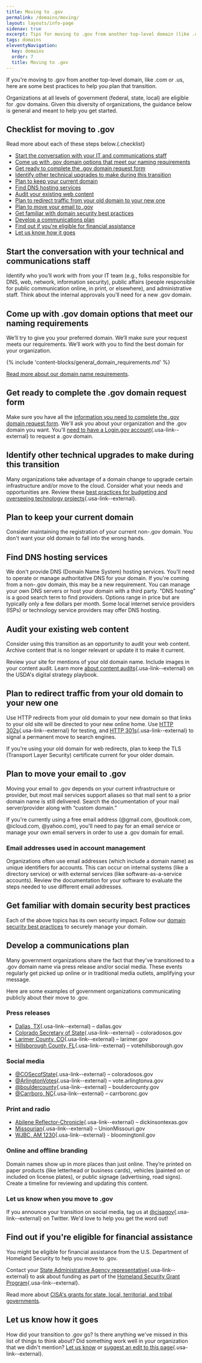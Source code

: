 ```yaml
---
title: Moving to .gov
permalink: /domains/moving/
layout: layouts/info-page
sidenav: true
excerpt: Tips for moving to .gov from another top-level domain (like .com or .us)
tags: domains
eleventyNavigation:
  key: domains
  order: 7
  title: Moving to .gov
---
```


If you're moving to .gov from another top-level domain, like .com or .us, here are some best practices to help you plan that transition.

Organizations at all levels of government (federal, state, local) are eligible for .gov domains. Given this diversity of organizations, the guidance below is general and meant to help you get started.


## Checklist for moving to .gov

Read more about each of these steps below.{.checklist}
- [Start the conversation with your IT and communications staff](#start-the-conversation-with-your-technical-and-communications-staff)
- [Come up with .gov domain options that meet our naming requirements](#come-up-with-.gov-domain-options-that-meet-our-naming-requirements)
- [Get ready to complete the .gov domain request form](#get-ready-to-complete-the-.gov-domain-request-form)
- [Identify other technical upgrades to make during this transition](#identify-other-technical-upgrades-to-make-during-this-transition)
- [Plan to keep your current domain](#plan-to-keep-your-current-domain)
- [Find DNS hosting services](#find-dns-hosting-services)
- [Audit your existing web content](#audit-your-existing-web-content)
- [Plan to redirect traffic from your old domain to your new one](#plan-to-redirect-traffic-from-your-old-domain-to-your-new-one)
- [Plan to move your email to .gov](#plan-to-move-your-email-to-.gov)
- [Get familiar with domain security best practices](#get-familiar-with-domain-security-best-practices)
- [Develop a communications plan](#develop-a-communications-plan)
- [Find out if you're eligible for financial assistance](#find-out-if-you're-eligible-for-financial-assistance)
- [Let us know how it goes](#let-us-know-how-it-goes)


## Start the conversation with your technical and communications staff

Identify who you’ll work with from your IT team (e.g., folks responsible for DNS, web, network, information security), public affairs (people responsible for public communication online, in print, or elsewhere), and administrative staff. Think about the internal approvals you’ll need for a new .gov domain.



## Come up with .gov domain options that meet our naming requirements

We’ll try to give you your preferred domain. We’ll make sure your request meets our requirements. We’ll work with you to find the best domain for your organization.

{% include 'content-blocks/general_domain_requirements.md' %}

[Read more about our domain name requirements](../requirements/).


## Get ready to complete the .gov domain request form

Make sure you have all the [information you need to complete the .gov domain request form](../before/). We'll ask you about your organization and the .gov domain you want. You'll [need to have a Login.gov account](https://login.gov/help/get-started/create-your-account/){.usa-link--external} to request a .gov domain.


## Identify other technical upgrades to make during this transition

Many organizations take advantage of a domain change to upgrade certain infrastructure and/or move to the cloud. Consider what your needs and opportunities are. Review these [best practices for budgeting and overseeing technology projects](https://derisking-guide.18f.gov/state-field-guide/budgeting-tech/){.usa-link--external}.


## Plan to keep your current domain

Consider maintaining the registration of your current non-.gov domain. You don\'t want your old domain to fall into the wrong hands.


## Find DNS hosting services

We don't provide DNS (Domain Name System) hosting services. You'll need to operate or manage authoritative DNS for your domain. If you're coming from a non-.gov domain, this may be a new requirement. You can manage your own DNS servers or host your domain with a third party. "DNS hosting" is a good search term to find providers. Options range in price but are typically only a few dollars per month. Some local internet service providers (ISPs) or technology service providers may offer DNS hosting.


## Audit your existing web content

Consider using this transition as an opportunity to audit your web content. Archive content that is no longer relevant or update it to make it current.

Review your site for mentions of your old domain name. Include images in your content audit. Learn more [about content audits](https://www.usda.gov/digital-strategy/content/plays#content3){.usa-link--external} on the USDA's digital strategy playbook.


## Plan to redirect traffic from your old domain to your new one

Use HTTP redirects from your old domain to your new domain so that links to your old site will be directed to your new online home. Use [HTTP 302s](https://en.wikipedia.org/wiki/HTTP_302){.usa-link--external} for testing, and [HTTP 301s](https://en.wikipedia.org/wiki/HTTP_301){.usa-link--external} to signal a permanent move to search engines.

If you're using your old domain for web redirects, plan to keep the TLS (Transport Layer Security) certificate current for your older domain.


## Plan to move your email to .gov

Moving your email to .gov depends on your current infrastructure or provider, but most mail services support aliases so that mail sent to a prior domain name is still delivered. Search the documentation of your mail server/provider along with “custom domain.”

If you're currently using a free email address (\@gmail.com, \@outlook.com, \@icloud.com, \@yahoo.com), you'll need to pay for an email service or manage your own email servers in order to use a .gov domain for email.

### Email addresses used in account management

Organizations often use email addresses (which include a domain name) as unique identifiers for accounts. This can occur on internal systems (like a directory service) or with external services (like software-as-a-service accounts). Review the documentation for your software to evaluate the steps needed to use different email addresses.


## Get familiar with domain security best practices

Each of the above topics has its own security impact. Follow our [domain security best practices](../security/) to securely manage your domain.


## Develop a communications plan

Many government organizations share the fact that they've transitioned to a .gov domain name via press release and/or social media. These events regularly get picked up online or in traditional media outlets, amplifying your message.

Here are some examples of government organizations communicating publicly about their move to .gov.

### Press releases
- [Dallas, TX](https://www.dallascitynews.net/new-dallas-gov-domain-name){.usa-link--external} – dallas.gov 
- [Colorado Secretary of State](https://wwwsos.state.co.us/pubs/newsRoom/pressReleases/2021/PR20210825Domain.html){.usa-link--external} – coloradosos.gov
- [Larimer County, CO](https://www.larimer.gov/spotlights/2022/04/27/why-we-are-moving-larimergov){.usa-link--external} – larimer.gov
- [Hillsborough County, FL](https://www.votehillsborough.gov/Portals/Hillsborough/Documents/Press%20Releases/2021%20Press%20Releases/New%20VoteHillsborough%20Web%20Address.pdf?ver=GXgWNkiPHgjV51lfuXIb2Q%3d%3d){.usa-link--external} – votehillsborough.gov

### Social media

- [\@COSecofState](https://twitter.com/COSecofState/status/1430583619865616385){.usa-link--external} – coloradosos.gov
- [\@ArlingtonVotes](https://twitter.com/ArlingtonVotes/status/1554158281135898625){.usa-link--external} – vote.arlingtonva.gov
- [\@bouldercounty](https://twitter.com/bouldercounty/status/1545070920452096001){.usa-link--external} – bouldercounty.gov
- [\@Carrboro, NC](https://twitter.com/CarrboroGov/status/1483845242071752711){.usa-link--external} – carrboronc.gov

### Print and radio

- [Abilene Reflector-Chronicle](https://www.abilene-rc.com/news/county-website-and-emails-change-from-org-to-gov/article_cc417aaa-5ceb-11ec-80db-3b467491a717.html){.usa-link--external} – dickinsontexas.gov
- [Missourian](https://www.emissourian.com/local_news/union-moving-to-gov-domain-name/article_4bc2bf98-62b2-11ec-bde9-e70c55cd93c4.html){.usa-link--external} – UnionMissouri.gov
- [WJBC, AM 1230](https://www.wjbc.com/2022/04/29/bloomington-normal-to-update-website-domains/){.usa-link--external} - bloomingtonil.gov

### Online and offline branding

Domain names show up in more places than just online. They’re printed on paper products (like letterhead or business cards), vehicles (painted on or included on license plates), or public signage (advertising, road signs). Create a timeline for reviewing and updating this content.

### Let us know when you move to .gov

If you announce your transition on social media, tag us at [\@cisagov](https://twitter.com/cisagov){.usa-link--external} on Twitter. We'd love to help you get the word out!


## Find out if you're eligible for financial assistance

You might be eligible for financial assistance from the U.S. Department of Homeland Security to help you move to .gov.

Contact your [State Administrative Agency representative](https://www.fema.gov/grants/preparedness/about/state-administrative-agency-contacts){.usa-link--external} to ask about funding as part of the [Homeland Security Grant Program](https://www.fema.gov/grants/preparedness/homeland-security){.usa-link--external}. 

Read more about [CISA's grants for state, local, territorial, and tribal governments](https://www.cisa.gov/cyber-grants).


## Let us know how it goes

How did your transition to .gov go? Is there anything we've missed in this list of things to think about? Did something work well in your organization that we didn't mention? [Let us know](../../contact/) or [suggest an edit to this page](https://github.com/cisagov/getgov-home){.usa-link--external}.
